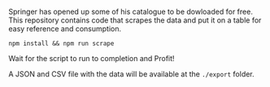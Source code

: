 Springer has opened up some of his catalogue to be dowloaded for free. This repository contains code that scrapes the data and put it on a table for easy reference and consumption.

```shell
npm install && npm run scrape
```

Wait for the script to run to completion and Profit!

A JSON and CSV file with the data will  be available at the `./export` folder.
